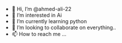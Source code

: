 - 👋 Hi, I’m @ahmed-ali-22
- 👀 I’m interested in Ai
- 🌱 I’m currently learning python
- 💞️ I’m looking to collaborate on everything..
- 📫 How to reach me ...

<!---
ahmed-ali-22/ahmed-ali-22 is a ✨ special ✨ repository because its `README.md` (this file) appears on your GitHub profile.
You can click the Preview link to take a look at your changes.
--->

